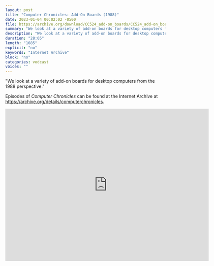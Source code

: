 ```yaml
---
layout: post
title: "Computer Chronicles: Add-On Boards (1988)"
date: 2023-01-04 00:02:02 -0500
file: https://archive.org/download/CC524_add-on_boards/CC524_add-on_boards.mp4
summary: "We look at a variety of add-on boards for desktop computers from the 1988 perspective."
description: "We look at a variety of add-on boards for desktop computers from the 1988 perspective."
duration: "28:05"
length: "1685"
explicit: "no" 
keywords: "Internet Archive"
block: "no" 
categories: vodcast
voices: ""
---
```


"We look at a variety of add-on boards for desktop computers from the 1988 perspective."

Episodes of *Computer Chronicles* can be found at the Internet Archive at <https://archive.org/details/computerchronicles>.

<iframe src="https://archive.org/embed/CC524_add-on_boards" width="640" height="480" frameborder="0" webkitallowfullscreen="true" mozallowfullscreen="true" allowfullscreen></iframe>
